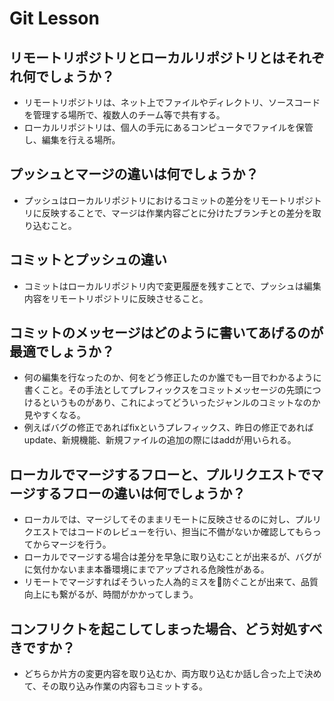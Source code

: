 # Git Lesson

## リモートリポジトリとローカルリポジトリとはそれぞれ何でしょうか？

 - リモートリポジトリは、ネット上でファイルやディレクトリ、ソースコードを管理する場所で、複数人のチーム等で共有する。
 - ローカルリポジトリは、個人の手元にあるコンピュータでファイルを保管し、編集を行える場所。


## プッシュとマージの違いは何でしょうか？

 - プッシュはローカルリポジトリにおけるコミットの差分をリモートリポジトリに反映することで、マージは作業内容ごとに分けたブランチとの差分を取り込むこと。


## コミットとプッシュの違い

 - コミットはローカルリポジトリ内で変更履歴を残すことで、プッシュは編集内容をリモートリポジトリに反映させること。


## コミットのメッセージはどのように書いてあげるのが最適でしょうか？

 - 何の編集を行なったのか、何をどう修正したのか誰でも一目でわかるように書くこと。その手法としてプレフィックスをコミットメッセージの先頭につけるというものがあり、これによってどういったジャンルのコミットなのか見やすくなる。
 - 例えばバグの修正であればfixというプレフィックス、昨日の修正であればupdate、新規機能、新規ファイルの追加の際にはaddが用いられる。

## ローカルでマージするフローと、プルリクエストでマージするフローの違いは何でしょうか？

 - ローカルでは、マージしてそのままリモートに反映させるのに対し、プルリクエストではコードのレビューを行い、担当に不備がないか確認してもらってからマージを行う。
 - ローカルでマージする場合は差分を早急に取り込むことが出来るが、バグがに気付かないまま本番環境にまでアップされる危険性がある。
 - リモートでマージすればそういった人為的ミスを防ぐことが出来て、品質向上にも繋がるが、時間がかかってしまう。

## コンフリクトを起こしてしまった場合、どう対処すべきですか？

 - どちらか片方の変更内容を取り込むか、両方取り込むか話し合った上で決めて、その取り込み作業の内容もコミットする。

